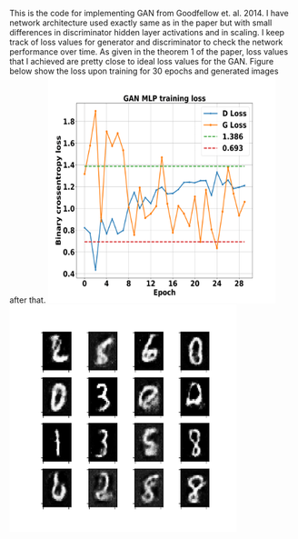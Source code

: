 This is the code for implementing GAN from Goodfellow et. al. 2014.
I have network architecture used exactly same as in the paper but with small differences in discriminator hidden layer activations and in scaling.
I keep track of loss values for generator and discriminator to check the network performance over time.
As given in the theorem 1 of the paper, loss values that I achieved are pretty close to ideal loss values for the GAN.
Figure below show the loss upon training for 30 epochs and generated images after that.
<img src="./loss.png" width=400px height=400px>
<img src="./g.png"  width=400px height=400px>
